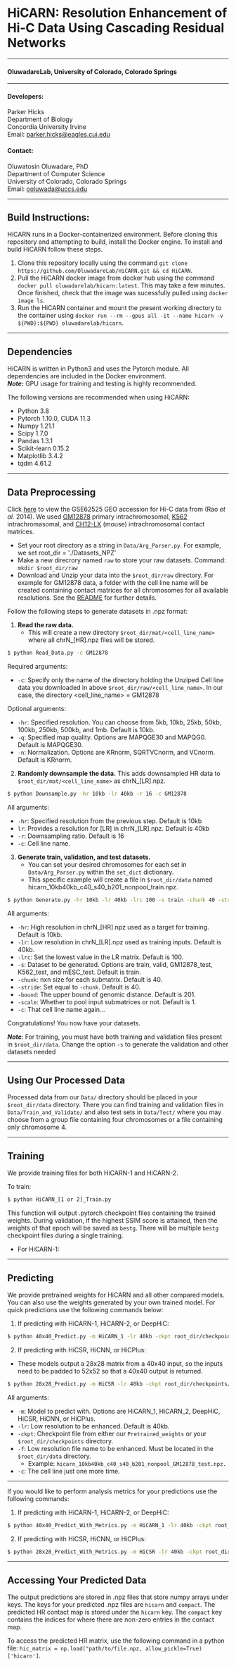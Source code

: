 # HiCARN: Resolution Enhancement of Hi-C Data Using Cascading Residual Networks

___________________
#### OluwadareLab, University of Colorado, Colorado Springs
___________________

#### Developers:
Parker Hicks <br />
Department of Biology <br />
Concordia University Irvine <br />
Email: [parker.hicks@eagles.cui.edu](mailto:parker.hicks@eagles.cui.edu)

#### Contact:
Oluwatosin Oluwadare, PhD <br />
Department of Computer Science <br />
University of Colorado, Colorado Springs <br />
Email: [ooluwada@uccs.edu](mailto:ooluwada@uccs.edu)
            
___________________

## Build Instructions:
HiCARN runs in a Docker-containerized environment. Before cloning this repository and attempting to build, install the Docker engine. To install and build HiCARN follow these steps.

1. Clone this repository locally using the command `git clone https://github.com/OluwadareLab/HiCARN.git && cd HiCARN`.
2. Pull the HiCARN docker image from docker hub using the command `docker pull oluwadarelab/hicarn:latest`. This may take a few minutes. Once finished, check that the image was sucessfully pulled using `docker image ls`.
3. Run the HiCARN container and mount the present working directory to the container using `docker run --rm --gpus all -it --name hicarn -v ${PWD}:${PWD} oluwadarelab/hicarn`.
___________________
## Dependencies
HiCARN is written in Python3 and uses the Pytorch module. All dependencies are included in the Docker environment. <br />
**_Note:_** GPU usage for training and testing is highly recommended.



The following versions are recommended when using HiCARN:
- Python 3.8
- Pytorch 1.10.0, CUDA 11.3
- Numpy 1.21.1
- Scipy 1.7.0
- Pandas 1.3.1
- Scikit-learn 0.15.2
- Matplotlib 3.4.2
- tqdm 4.61.2

___________________

## Data Preprocessing
Click [here](https://www.ncbi.nlm.nih.gov/geo/query/acc.cgi?acc=GSE63525) to view the GSE62525
GEO accession for Hi-C data from (Rao *et al.* 2014). We used [GM12878](https://www.ncbi.nlm.nih.gov/geo/download/?acc=GSE63525&format=file&file=GSE63525%5FCH12%2DLX%5Fintrachromosomal%5Fcontact%5Fmatrices%2Etar%2Egz)
primary intrachromosomal, [K562](https://www.ncbi.nlm.nih.gov/geo/download/?acc=GSE63525&format=file&file=GSE63525%5FK562%5Fintrachromosomal%5Fcontact%5Fmatrices%2Etar%2Egz)
intrachromasomal, and [CH12-LX](https://www.ncbi.nlm.nih.gov/geo/download/?acc=GSE63525&format=file&file=GSE63525%5FCH12%2DLX%5Fintrachromosomal%5Fcontact%5Fmatrices%2Etar%2Egz)
(mouse) intrachromosomal contact matrices.

* Set your root directory as a string in `Data/Arg_Parser.py`. For example, we set root_dir = './Datasets_NPZ' 
* Make a new direcrory named `raw` to store your raw datasets. Command:  `mkdir $root_dir/raw`
* Download and Unzip your data into the `$root_dir/raw` directory.  For example for GM12878 data, a folder with
the cell line name will be created containing contact matrices for all chromosomes for all available resolutions. See
the [README](https://www.ncbi.nlm.nih.gov/geo/download/?acc=GSE63525&format=file&file=GSE63525%5FOVERALL%5FREADME%2Ertf)
for further details.

Follow the following steps to generate datasets in .npz format:
1. **Read the raw data.** 
   * This will create a new directory `$root_dir/mat/<cell_line_name>` where all chrN_[HR].npz files will be stored.

```bash
$ python Read_Data.py -c GM12878 
```
Required arguments:
* `-c`: Specify only the name of the directory holding the  Unziped Cell line data you downloaded in above `$root_dir/raw/<cell_line_name>`. In our case,  the directory <cell_line_name> = GM12878 

Optional arguments:
* `-hr`: Specified resolution. You can choose from 5kb, 10kb, 25kb, 50kb, 100kb, 250kb, 500kb, and 1mb. Default is 10kb.
* `-q`: Specified map quality. Options are MAPQGE30 and MAPQG0. Default is MAPQGE30.
* `-n`: Normalization. Options are KRnorm, SQRTVCnorm, and VCnorm. Default is KRnorm.

2. **Randomly downsample the data.** This adds downsampled HR data to `$root_dir/mat/<cell_line_name>` as chrN_[LR].npz.

```bash
$ python Downsample.py -hr 10kb -lr 40kb -r 16 -c GM12878
```
All arguments:
* `-hr`: Specified resolution from the previous step. Default is 10kb
* `lr`: Provides a resolution for [LR] in chrN_[LR].npz. Default is 40kb
* `-r`: Downsampling ratio. Default is 16
* `-c`: Cell line name.

3. **Generate train, validation, and test datasets.** 
   * You can set your desired chromosomes for each set in 
   `Data/Arg_Parser.py` within the `set_dict` dictionary. 
   * This specific example will create a file in `$root_dir/data` named 
   hicarn_10kb40kb_c40_s40_b201_nonpool_train.npz. 
   
```bash
$ python Generate.py -hr 10kb -lr 40kb -lrc 100 -s train -chunk 40 -stride 40 -bound 201 -scale 1 -c GM12878
```
All arguments:
* `-hr`: High resolution in chrN_[HR].npz used as a target for training. Default is 10kb.
* `-lr`: Low resolution in chrN_[LR].npz used as training inputs. Default is 40kb.
* `-lrc`: Set the lowest value in the LR matrix. Default is 100.
* `-s`: Dataset to be generated. Options are train, valid, GM12878_test, K562_test, and mESC_test. Default is train.
* `-chunk`: nxn size for each submatrix. Default is 40.
* `-stride`: Set equal to `-chunk`. Default is 40.
* `-bound`: The upper bound of genomic distance. Default is 201.
* `-scale`: Whether to pool input submatrices or not. Default is 1.
* `-c`: That cell line name again...

Congratulations! You now have your datasets. 

***Note***: For training, you must have both training and validation files present in `$root_dir/data`. Change the option `-s` to generate the validation and other datasets needed

___________________
## Using Our Processed Data

Processed data from our `Data/` directory should be placed in your `$root_dir/data` directory. There you can find training and validation files in `Data/Train_and_Validate/` and also test sets in `Data/Test/` where you may choose from a group file containing four chromosomes or a file containing only chromosome 4. 
            
___________________
## Training

We provide training files for both HiCARN-1 and HiCARN-2. 

To train:

```bash
$ python HiCARN_[1 or 2]_Train.py
```
This function will output .pytorch checkpoint files containing the trained weights. During validation, if the highest SSIM score is attained, then the weights of that epoch will be saved as `bestg`. There will be multiple `bestg` checkpoint files during a single training. 

* For HiCARN-1: 
___________________
## Predicting

We provide pretrained weights for HiCARN and all other compared models. You can also use the weights generated by 
your own trained model. For quick predictions use the following commands below:

1. If predicting with HiCARN-1, HiCARN-2, or DeepHiC:
```bash
$ python 40x40_Predict.py -m HiCARN_1 -lr 40kb -ckpt root_dir/checkpoints/weights_file.pytorch -f hicarn_10kb40kb_c40_s40_b201_nonpool_human_GM12878_test.npz -c GM12878_HiCARN_1
```

2. If predicting with HiCSR, HiCNN, or HiCPlus:
* These models output a 28x28 matrix from a 40x40 input, so the inputs need to be padded to 52x52 so that a 40x40
output is returned.
```bash
$ python 28x28_Predict.py -m HiCSR -lr 40kb -ckpt root_dir/checkpoints/weights_file.pytorch -f hicarn_10kb40kb_c40_s40_b201_nonpool_human_GM12878_test.npz -c GM12878_HiCSR
```
All arguments:
* `-m`: Model to predict with. Options are HiCARN_1, HiCARN_2, DeepHiC, HiCSR, HiCNN, or HiCPlus.
* `-lr`: Low resolution to be enhanced. Default is 40kb.
* `-ckpt`: Checkpoint file from either our `Pretrained_weights` or your `$root_dir/checkpoints` directory.
* `-f`: Low resolution file name to be enhanced. Must be located in the `$root_dir/data` directory.
  * Example: `hicarn_10kb40kb_c40_s40_b201_nonpool_GM12878_test.npz.`
* `-c`: The cell line just one more time.

___________________

If you would like to perform analysis metrics for your predictions use the following commands:

1. If predicting with HiCARN-1, HiCARN-2, or DeepHiC:
```bash
$ python 40x40_Predict_With_Metrics.py -m HiCARN_1 -lr 40kb -ckpt root_dir/checkpoints/weights_file.pytorch -f hicarn_10kb40kb_c40_s40_b201_nonpool_human_GM12878_test.npz -c GM12878_HiCARN_1
```

2. If predicting with HiCSR, HiCNN, or HiCPlus:
```bash
$ python 28x28_Predict_With_Metrics.py -m HiCSR -lr 40kb -ckpt root_dir/checkpoints/weights_file.pytorch -f hicarn_10kb40kb_c40_s40_b201_nonpool_human_GM12878_test.npz -c GM12878_HiCSR
```
___________________
            
## Accessing Your Predicted Data
            
The output predictions are stored in .npz files that store numpy arrays under keys. The keys for your predicted .npz files are `hicarn` and `compact`. The predicted HR contact map is stored under the `hicarn` key. The `compact` key contains the indices for where there are non-zero entries in the contact map.
            
To access the predicted HR matrix, use the following command in a python file: `hic_matrix = np.load("path/to/file.npz, allow_pickle=True)['hicarn']`.
            
            
            
